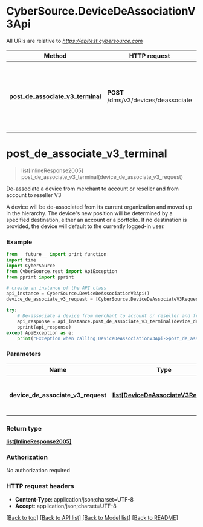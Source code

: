 # CyberSource.DeviceDeAssociationV3Api

All URIs are relative to *https://apitest.cybersource.com*

Method | HTTP request | Description
------------- | ------------- | -------------
[**post_de_associate_v3_terminal**](DeviceDeAssociationV3Api.md#post_de_associate_v3_terminal) | **POST** /dms/v3/devices/deassociate | De-associate a device from merchant to account or reseller and from account to reseller V3


# **post_de_associate_v3_terminal**
> list[InlineResponse2005] post_de_associate_v3_terminal(device_de_associate_v3_request)

De-associate a device from merchant to account or reseller and from account to reseller V3

A device will be de-associated from its current organization and moved up in the hierarchy. The device's new position will be determined by a specified destination, either an account or a portfolio. If no destination is provided, the device will default to the currently logged-in user. 

### Example 
```python
from __future__ import print_function
import time
import CyberSource
from CyberSource.rest import ApiException
from pprint import pprint

# create an instance of the API class
api_instance = CyberSource.DeviceDeAssociationV3Api()
device_de_associate_v3_request = [CyberSource.DeviceDeAssociateV3Request()] # list[DeviceDeAssociateV3Request] | deviceId that has to be de-associated to the destination organizationId.

try: 
    # De-associate a device from merchant to account or reseller and from account to reseller V3
    api_response = api_instance.post_de_associate_v3_terminal(device_de_associate_v3_request)
    pprint(api_response)
except ApiException as e:
    print("Exception when calling DeviceDeAssociationV3Api->post_de_associate_v3_terminal: %s\n" % e)
```

### Parameters

Name | Type | Description  | Notes
------------- | ------------- | ------------- | -------------
 **device_de_associate_v3_request** | [**list[DeviceDeAssociateV3Request]**](DeviceDeAssociateV3Request.md)| deviceId that has to be de-associated to the destination organizationId. | 

### Return type

[**list[InlineResponse2005]**](InlineResponse2005.md)

### Authorization

No authorization required

### HTTP request headers

 - **Content-Type**: application/json;charset=UTF-8
 - **Accept**: application/json;charset=UTF-8

[[Back to top]](#) [[Back to API list]](../README.md#documentation-for-api-endpoints) [[Back to Model list]](../README.md#documentation-for-models) [[Back to README]](../README.md)


